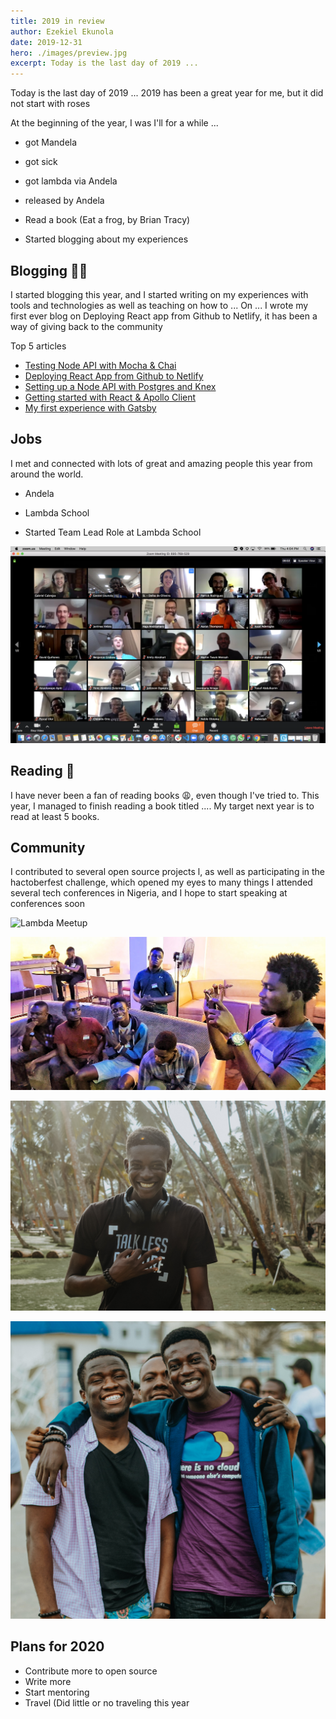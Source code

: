 ```yaml
---
title: 2019 in review
author: Ezekiel Ekunola
date: 2019-12-31
hero: ./images/preview.jpg
excerpt: Today is the last day of 2019 ...
---
```


Today is the last day of 2019 ...
2019 has been a great year for me, but it did not start with roses

At the beginning of the year, I was I'll for a while ...

- got Mandela
- got sick
- got lambda via Andela
- released by Andela

- Read a book (Eat a frog, by Brian Tracy)
- Started blogging about my experiences

## Blogging ✍🏾

I started blogging this year, and I started writing on my experiences with tools and technologies as well as teaching on how to ...
On ... I wrote my first ever blog on Deploying React app from Github to Netlify, it has been a way of giving back to the community

Top 5 articles

- [Testing Node API with Mocha & Chai](https://www.blog.ezekielekunola.com/testing-node-api-with-mocha-chai)
- [Deploying React App from Github to Netlify](https://www.blog.ezekielekunola.com/deploying-react-app-from-github-to-netlify)
- [Setting up a Node API with Postgres and Knex](https://www.blog.ezekielekunola.com/setting-up-a-node-api-with-postgres-and-knex)
- [Getting started with React & Apollo Client](https://www.blog.ezekielekunola.com/getting-started-with-react-apollo-client)
- [My first experience with Gatsby](https://www.blog.ezekielekunola.com/my-first-experience-with-gatsby)

## Jobs
I met and connected with lots of great and amazing people this year from around the world.


- Andela
- Lambda School

- Started Team Lead Role at Lambda School

![Team Meetng](./images/5.png)

## Reading 📖

I have never been a fan of reading books 😩, even though I've tried to. This year, I managed to finish reading a book titled .... My target next year is to read at least 5 books.

## Community

I contributed to several open source projects l, as well as participating in the hactoberfest challenge, which opened my eyes to many things
I attended several tech conferences in Nigeria, and I hope to start speaking at conferences soon

![Lambda Meetup](./images/1.jpg)

![Lambda Meetup](./images/3.jpeg)

![Lambda Meetup](./images/4.jpg)

![Lambda Meetup](./images/2.jpg)

## Plans for 2020

- Contribute more to open source
- Write more
- Start mentoring
- Travel (Did little or no traveling this year
